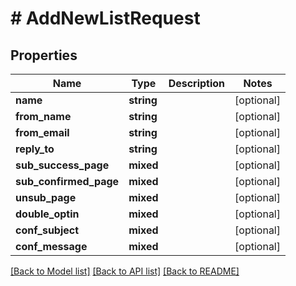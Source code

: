 # # AddNewListRequest

## Properties

Name | Type | Description | Notes
------------ | ------------- | ------------- | -------------
**name** | **string** |  | [optional]
**from_name** | **string** |  | [optional]
**from_email** | **string** |  | [optional]
**reply_to** | **string** |  | [optional]
**sub_success_page** | **mixed** |  | [optional]
**sub_confirmed_page** | **mixed** |  | [optional]
**unsub_page** | **mixed** |  | [optional]
**double_optin** | **mixed** |  | [optional]
**conf_subject** | **mixed** |  | [optional]
**conf_message** | **mixed** |  | [optional]

[[Back to Model list]](../../README.md#models) [[Back to API list]](../../README.md#endpoints) [[Back to README]](../../README.md)
